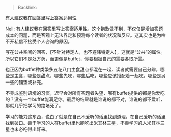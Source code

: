 > Backlink: 

[有人建议我在回答里写上答案适用性](https://www.zhihu.com/pin/1661485989951422464)

Nell: 有人建议我在回答里写上答案适用性。这个抱歉做不到，不仅仅是增加答题成本的问题，而是客观上无法界定和预测每个读者的状况和反应。这其实也是为啥不开私信不接受个人咨询的原因。

写在公共空间的回答，【不针对特定人，也不避讳特定人】，这就是“公共”的属性。所以它们不是处方药，而更像是buffet，你要根据自己的需要各取所需。

也正因为buffet种类繁多五花八门主食甜点都混在一起，读者就需要自己分辨，哪些是主食，哪些是甜点，哪些先吃，哪些后吃，哪些应该搭配着一起吃，哪些是另一些的铺垫或补充。

不养成鉴别语境的习惯，迟早会对所有答题者失望，哪有buffet提供的都是你爱吃的？没有一个buffet能满足你。最后的结果就是谁说的都不对，谁说的都不爱听，那就几乎把学习的路堵死了。

学习的能力这东西，说白了就是在自己不爱听的话里找到道理，在自己爱听的话里找到破口。善于学习的人在buffet里也能吃出米其林三星，不善学习的人米其林三星也未必吃得出好来。